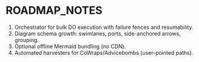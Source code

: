 # ROADMAP_NOTES

1) Orchestrator for bulk DO execution with failure fences and resumability.
2) Diagram schema growth: swimlanes, ports, side-anchored arrows, grouping.
3) Optional offline Mermaid bundling (no CDN).
4) Automated harvesters for CoWraps/Advicebombs (user-pointed paths).
